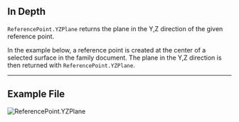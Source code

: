 ## In Depth
`ReferencePoint.YZPlane` returns the plane in the Y,Z direction of the given reference point.

In the example below, a reference point is created at the center of a selected surface in the family document. The plane in the Y,Z direction is then returned with `ReferencePoint.YZPlane`.


___
## Example File

![ReferencePoint.YZPlane](./Revit.Elements.ReferencePoint.YZPlane_img.jpg)
